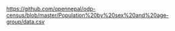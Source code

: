 https://github.com/opennepal/odp-census/blob/master/Population%20by%20sex%20and%20age-group/data.csv